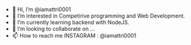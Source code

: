 - 👋 Hi, I’m @iamattri0001
- 👀 I’m interested in Competirive programming and Web Development.
- 🌱 I’m currently learning backend with NodeJS.
- 💞️ I’m looking to collaborate on ...
- 📫 How to reach me INSTAGRAM : @iamattri0001

<!---
iamattri0001/iamattri0001 is a ✨ special ✨ repository because its `README.md` (this file) appears on your GitHub profile.
You can click the Preview link to take a look at your changes.
--->
